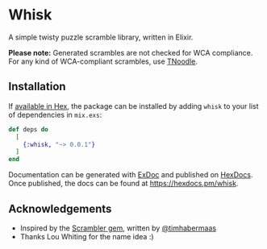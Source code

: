 # Whisk

A simple twisty puzzle scramble library, written in Elixir.

**Please note:** Generated scrambles are not checked for WCA compliance. For any kind of WCA-compliant scrambles, use [TNoodle](https://www.worldcubeassociation.org/regulations/scrambles/).

## Installation

If [available in Hex](https://hex.pm/docs/publish), the package can be installed
by adding `whisk` to your list of dependencies in `mix.exs`:

```elixir
def deps do
  [
    {:whisk, "~> 0.0.1"}
  ]
end
```

Documentation can be generated with [ExDoc](https://github.com/elixir-lang/ex_doc)
and published on [HexDocs](https://hexdocs.pm). Once published, the docs can
be found at <https://hexdocs.pm/whisk>.

## Acknowledgements
* Inspired by the [Scrambler gem](https://github.com/timhabermaas/scrambler), written by [@timhabermaas](https://github.com/timhabermaas)
* Thanks Lou Whiting for the name idea :)
